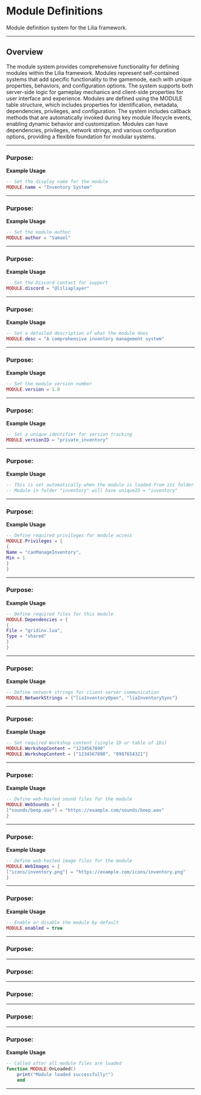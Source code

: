 # Module Definitions

Module definition system for the Lilia framework.

---

## Overview

The module system provides comprehensive functionality for defining modules within the Lilia framework. Modules represent self-contained systems that add specific functionality to the gamemode, each with unique properties, behaviors, and configuration options. The system supports both server-side logic for gameplay mechanics and client-side properties for user interface and experience. Modules are defined using the MODULE table structure, which includes properties for identification, metadata, dependencies, privileges, and configuration. The system includes callback methods that are automatically invoked during key module lifecycle events, enabling dynamic behavior and customization. Modules can have dependencies, privileges, network strings, and various configuration options, providing a flexible foundation for modular systems.

---

### Purpose:

**Example Usage**

```lua
-- Set the display name for the module
MODULE.name = "Inventory System"

```

---

### Purpose:

**Example Usage**

```lua
-- Set the module author
MODULE.author = "Samael"

```

---

### Purpose:

**Example Usage**

```lua
-- Set the Discord contact for support
MODULE.discord = "@liliaplayer"

```

---

### Purpose:

**Example Usage**

```lua
-- Set a detailed description of what the module does
MODULE.desc = "A comprehensive inventory management system"

```

---

### Purpose:

**Example Usage**

```lua
-- Set the module version number
MODULE.version = 1.0

```

---

### Purpose:

**Example Usage**

```lua
-- Set a unique identifier for version tracking
MODULE.versionID = "private_inventory"

```

---

### Purpose:

**Example Usage**

```lua
-- This is set automatically when the module is loaded from its folder name
-- Module in folder "inventory" will have uniqueID = "inventory"

```

---

### Purpose:

**Example Usage**

```lua
-- Define required privileges for module access
MODULE.Privileges = {
{
Name = "canManageInventory",
Min = 1
}
}

```

---

### Purpose:

**Example Usage**

```lua
-- Define required files for this module
MODULE.Dependencies = {
{
File = "gridinv.lua",
Type = "shared"
}
}

```

---

### Purpose:

**Example Usage**

```lua
-- Define network strings for client-server communication
MODULE.NetworkStrings = {"liaInventoryOpen", "liaInventorySync"}

```

---

### Purpose:

**Example Usage**

```lua
-- Set required Workshop content (single ID or table of IDs)
MODULE.WorkshopContent = "1234567890"
MODULE.WorkshopContent = {"1234567890", "0987654321"}

```

---

### Purpose:

**Example Usage**

```lua
-- Define web-hosted sound files for the module
MODULE.WebSounds = {
["sounds/beep.wav"] = "https://example.com/sounds/beep.wav"
}

```

---

### Purpose:

**Example Usage**

```lua
-- Define web-hosted image files for the module
MODULE.WebImages = {
["icons/inventory.png"] = "https://example.com/icons/inventory.png"
}

```

---

### Purpose:

**Example Usage**

```lua
-- Enable or disable the module by default
MODULE.enabled = true

```

---

### Purpose:

---

### Purpose:

---

### Purpose:

---

### Purpose:

---

### Purpose:

**Example Usage**

```lua
-- Called after all module files are loaded
function MODULE:OnLoaded()
    print("Module loaded successfully!")
    end

```

---

